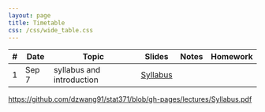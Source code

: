 ```yaml
---
layout: page
title: Timetable
css: /css/wide_table.css
---
```


| # | Date | Topic | Slides |Notes | Homework |
|---|--------|--------|---------------------------|--------------------|------------|
| 1 | Sep 7 | syllabus and introduction  |[Syllabus](https://github.com/dzwang91/stat371/raw/gh-pages/lectures/Syllabus.pdf)      |      |      |

https://github.com/dzwang91/stat371/blob/gh-pages/lectures/Syllabus.pdf
